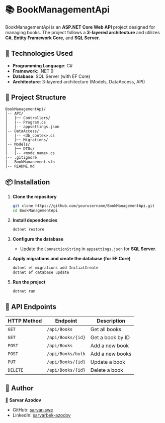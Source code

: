 # 📚 BookManagementApi

BookManagementApi is an **ASP.NET Core Web API** project designed for managing books. The project follows a **3-layered architecture** and utilizes **C#**, **Entity Framework Core**, and **SQL Server**.

## 🚀 Technologies Used

- **Programming Language**: C#  
- **Framework**: .NET 9  
- **Database**: SQL Server (with EF Core)
- **Architecture**: 3-layered architecture (Models, DataAccess, API)  

## 📁 Project Structure

```
BookManagementApi/
│-- API/
│   ├── Controllers/
│   |-- Program.cs
│   |-- appsettings.json
│-- DataAccess/
│   |-- <db_contex>.cs
│   ├── Migrations/
│-- Models/
│   ├── DTOs/
|   |-- <mode_name>.cs
|-- .gitignore
|-- BookMananement.sln
|-- README.md
```

## 📦 Installation

1. **Clone the repository**  
   ```sh
   git clone https://github.com/yourusername/BookManagementApi.git
   cd BookManagementApi
   ```

2. **Install dependencies**  
   ```sh
   dotnet restore
   ```

3. **Configure the database**  
   - Update the `ConnectionString` in `appsettings.json` for **SQL Server**.

4. **Apply migrations and create the database (for EF Core)**  
   ```sh
   dotnet ef migrations add InitialCreate
   dotnet ef database update
   ```

5. **Run the project**  
   ```sh
   dotnet run
   ```

## 📌 API Endpoints

| HTTP Method | Endpoint | Description |
|------------|---------|-------------|
| `GET` | `/api/Books` | Get all books |
| `GET` | `/api/Books/{id}` | Get a book by ID |
| `POST` | `/api/Books` | Add a new book |
| `POST` | `/api/Books/bulk` | Add a new books |
| `PUT` | `/api/Books/{id}` | Update a book |
| `DELETE` | `/api/Books/{id}` | Delete a book |

## 📜 Author

👤 **Sarvar Azodov**  
- GitHub: [sarvar-swe](https://github.com/sarvar-swe)  
- LinkedIn: [sarvarbek-azodov](https://linkedin.com/in/sarvarbek-azodov)

